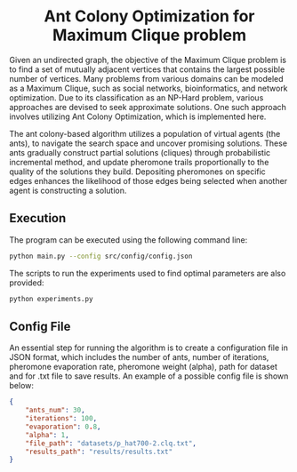 <h1 align="center"> Ant Colony Optimization for Maximum Clique problem </h1>

Given an undirected graph, the objective of the Maximum Clique problem is to find a set of mutually adjacent vertices that contains the largest possible number of vertices. Many problems from various domains can be modeled as a Maximum Clique, such as social networks, bioinformatics, and network optimization. Due to its classification as an NP-Hard problem, various approaches are devised to seek approximate solutions. One such approach involves utilizing Ant Colony Optimization, which is implemented here.

The ant colony-based algorithm utilizes a population of virtual agents (the ants), to navigate the search space and uncover promising solutions. These ants gradually construct partial solutions (cliques) through probabilistic incremental method, and update pheromone trails proportionally to the quality of the solutions they build. Depositing pheromones on specific edges enhances the likelihood of those edges being selected when another agent is constructing a solution.

## Execution

The program can be executed using the following command line:

```bash
python main.py --config src/config/config.json
```

The scripts to run the experiments used to find optimal parameters are also provided:
```bash
python experiments.py
```

## Config File

An essential step for running the algorithm is to create a configuration file in JSON format, which includes the number of ants, number of iterations, pheromone evaporation rate, pheromone weight (alpha), path for dataset and for .txt file to save results. An example of a possible config file is shown below:


```json
{
    "ants_num": 30,
    "iterations": 100,
    "evaporation": 0.8,
    "alpha": 1,
    "file_path": "datasets/p_hat700-2.clq.txt",
    "results_path": "results/results.txt"
}
```
